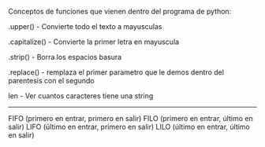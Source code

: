 Conceptos de funciones que vienen dentro del programa de python:

.upper() - Convierte todo el texto a mayusculas

.capitalize() - Convierte la primer letra en mayuscula

.strip() - Borra los espacios basura

.replace() - remplaza el primer parametro que le demos dentro del parentesis con el segundo

len - Ver cuantos caracteres tiene una string

-------------------------------------------------------------

FIFO (primero en entrar, primero en salir)
FILO (primero en entrar, último en salir)
LIFO (último en entrar, primero en salir)
LILO (último en entrar, último en salir)
